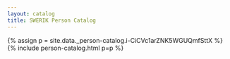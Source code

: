 ```yaml
---
layout: catalog
title: SWERIK Person Catalog
---
```

{% assign p = site.data._person-catalog.i-CiCVc1arZNK5WGUQmfSttX %}
{% include person-catalog.html p=p %}

